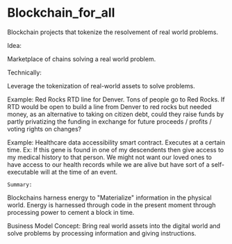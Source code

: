 # Blockchain_for_all
Blockchain projects that tokenize the resolvement of real world problems.

Idea:

Marketplace of chains solving a real world problem. 

Technically:

Leverage the tokenization of real-world assets to solve problems.

Example: Red Rocks RTD line for Denver.
Tons of people go to Red Rocks. If RTD would be open to build a line from Denver to red rocks but needed money, as an alternative to taking on citizen debt, could they raise funds by partly privatizing the funding in exchange for future proceeds / profits / voting rights on changes?

Example: Healthcare data accessibility smart contract.
Executes at a certain time. Ex: If this gene is found in one of my descendents then give access to my medical history to that person. We might not want our loved ones to have access to our health records while we are alive but have sort of a self-executable will at the time of an event. 


    Summary:
Blockchains harness energy to "Materialize" information in the physical world. Energy is harnessed through code in the present moment through processing power to cement a block in time. 

Business Model Concept: 
Bring real world assets into the digital world and solve problems by processing information and giving instructions. 



